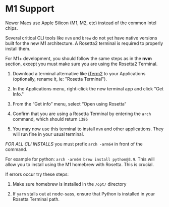 # M1 Support

Newer Macs use Apple Silicon (M1, M2, etc) instead of the common Intel chips.

Several critical CLI tools like `nvm` and `brew` do not yet have native versions built for the new M1 architecture. A Rosetta2 terminal is required to properly install them.

For M1+ development, you should follow the same steps as in the **nvm** section, except you must make sure you are using the Rosetta2 Terminal.

1. Download a terminal alternative like [iTerm2](https://iterm2.com/) to your Applications (optionally, rename it, ie: "Rosetta Terminal").

2. In the Applications menu, right-click the new terminal app and click "Get Info."

3. From the “Get info” menu, select “Open using Rosetta“

4. Confirm that you are using a Rosetta Terminal by entering the `arch` command, which should return `i386`

5. You may now use this terminal to install `nvm` and other applications. They will run fine in your usual terminal.

_FOR ALL CLI INSTALLS_ you must prefix `arch -arm64` in front of the command.

For example for python: `arch -arm64 brew install python@3.9`. This will allow you to install using the M1 homebrew with Rosetta. This is crucial.

If errors occur try these steps:

1. Make sure homebrew is installed in the `/opt/` directory

2. If `yarn` stalls out at node-sass, ensure that Python is installed in your Rosetta Terminal path.
